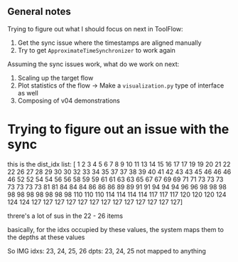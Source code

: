 ## General notes

Trying to figure out what I should focus on next in ToolFlow:
1. Get the sync issue where the timestamps are aligned manually
2. Try to get ```ApproximateTimeSynchronizer``` to work again

Assuming the sync issues work, what do we work on next:
1. Scaling up the target flow
2. Plot statistics of the flow -> Make a ```visualization.py``` type of interface as well
3. Composing of v04 demonstrations

# Trying to figure out an issue with the sync

this is the dist_idx list:
[  1   2   3   4   5   6   7   8   9  10  11  13  14  15  16  17  17  19
  19  20  21  22  22  26  27  28  29  30  30  32  33  34  35  37  37  38
  39  40  41  42  43  43  45  46  46  46  46  52  52  54  54  56  56  58
  59  59  61  61  63  63  65  67  67  69  69  71  71  73  73  73  73  73
  73  73  81  81  84  84  84  86  86  86  89  89  91  91  94  94  94  96
  96  98  98  98  98  98  98  98  98  98  98 110 110 110 114 114 114 114
 117 117 117 120 120 120 124 124 124 127 127 127 127 127 127 127 127 127
 127 127 127 127]

threre's a lot of sus in the 22 - 26 items

basically, for the idxs occupied by these values, the system maps them to the depths at these values

So IMG idxs: 23, 24, 25, 26
dpts: 23, 24, 25 not mapped to anything



